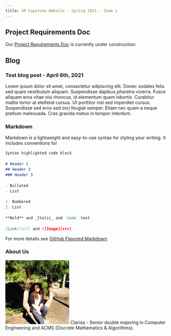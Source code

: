 ```yaml
---
title: VR Capstone Website - Spring 2021 - Team 1
---
```

<link rel="stylesheet" type="text/css" media="all" href="css/markdown_styles.css" />

## Project Requirements Doc

Our [Project Requirements Doc](/) is currently under construction.

## Blog

### Test blog post - April 6th, 2021

Lorem ipsum dolor sit amet, consectetur adipiscing elit. Donec sodales felis sed quam vestibulum aliquam. Suspendisse dapibus pharetra viverra. Fusce aliquam eros vitae nisi rhoncus, id elementum quam lobortis. Curabitur mattis tortor at eleifend cursus. Ut porttitor nisl sed imperdiet cursus. Suspendisse sed eros sed orci feugiat semper. Etiam nec quam a neque pretium malesuada. Cras gravida metus in tempor interdum.

### Markdown

Markdown is a lightweight and easy-to-use syntax for styling your writing. It includes conventions for

```markdown
Syntax highlighted code block

# Header 1
## Header 2
### Header 3

- Bulleted
- List

1. Numbered
2. List

**Bold** and _Italic_ and `Code` text

[Link](url) and ![Image](src)
```

For more details see [GitHub Flavored Markdown](https://guides.github.com/features/mastering-markdown/).


### About Us
<img src="images/clarisa.jpg" alt="Avatar" style="width:200px">
Clarisa - Senior double majoring in Computer Engineering and ACMS (Discrete Mathematics & Algorithms).